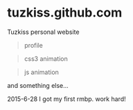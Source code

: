 tuzkiss.github.com
==================

Tuzkiss personal website 

> profile 

> css3 animation 

> js animation

and something else...

2015-6-28 I got my first rmbp. work hard! 

